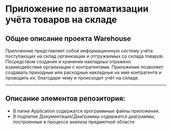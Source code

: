 # Приложение по автоматизации учёта товаров на складе

## Общее описание проекта Warehouse
Приложение представляет собой информационную систему учёта поступающих на склад организации и отгружаемых со склада товаров. Посредством создания и хранения накладных отражено взаимодействие организации с контрагентами. Приложение позволяет создавать приходные или расходные накладные на имя контрагента и проводить их, благодаря чему и происходит учёт на складе.

***
## Описание элементов репозитория:
* В папке Application содержатся программные файлы приложения.
* В подпапке Документация/Диаграммы содержатся диаграммы, построенные в процессе анализа предметной области
